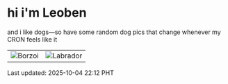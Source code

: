 # hi i'm Leoben

and i like dogs—so have some random dog pics that change whenever my CRON feels like it

|  |  |
|--------|----------|
| ![Borzoi](https://random-dog-vercel.vercel.app/api/random-borzoi?v=1759587161) | ![Labrador](https://random-dog-vercel.vercel.app/api/random-labrador?v=1759587161) |

Last updated: 2025-10-04 22:12 PHT
